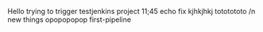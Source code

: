 Hello
trying to trigger testjenkins project
11;45
echo fix
kjhkjhkj
tototototo
 /n
 new things
opopopopop
first-pipeline
